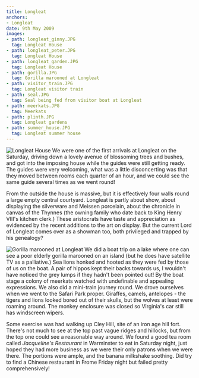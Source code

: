 ```yaml
---
title: Longleat
anchors:
- Longleat
date: 9th May 2009
images:
- path: longleat_ginny.JPG
  tag: Longleat House
- path: longleat_peter.JPG
  tag: Longleat House
- path: longleat_garden.JPG
  tag: Longleat House
- path: gorilla.JPG
  tag: Gorilla marooned at Longleat
- path: visitor_train.JPG
  tag: Longleat visitor train
- path: seal.JPG
  tag: Seal being fed from visitor boat at Longleat
- path: meerkats.JPG
  tag: Meerkats
- path: plinth.JPG
  tag: Longleat gardens
- path: summer_house.JPG
  tag: Longleat summer house
---
```

![Longleat House](longleat_ginny.JPG)
We were one of the first arrivals at Longleat on the Saturday, driving down a lovely avenue of blossoming trees and bushes, and got into the imposing house while the guides were still getting ready. The guides were very welcoming, what was a little disconcerting was that they moved between rooms each quarter of an hour, and we could see the same guide several times as we went round!

From the outside the house is massive, but it is effectively four walls round a large empty central courtyard.  Longleat is partly about show, about displaying the silverware and Meissen porcelain, about the chronicle in canvas of the Thynnes (the owning family who date back to King Henry VIII's kitchen clerk.) These aristocrats have taste and appreciation as evidenced by the recent additions to the art on display. But the current Lord of Longleat comes over as a showman too, both privileged and trapped by his genealogy?

![Gorilla marooned at Longleat](gorilla.JPG)
We did a boat trip on a lake where one can see a poor elderly gorilla marooned on an island (but he does have satellite TV as a palliative.) Sea lions honked and hooted as they were fed by those of us on the boat. A pair of hippos kept their backs towards us, I wouldn't have noticed the grey lumps if they hadn't been pointed out! By the boat stage a colony of meerkats watched with undefinable and appealing expressions. We also did a mini-train journey round. We drove ourselves when we went to the Safari Park proper. Giraffes, camels, antelopes - the tigers and lions looked bored out of their skulls, but the wolves at least were roaming around. The monkey enclosure was closed so Virginia's car still has windscreen wipers.

Some exercise was had walking up Cley Hill, site of an iron age hill fort. There's not much to see at the top past vague ridges and hillocks, but from the top one could see a reasonable way around. We found a good tea room called *Jacqueline's Restaurant*
in Warminster to eat in Saturday night, just hoped they had more business as we were their only patrons when we were there. The portions were ample, and the banana milkshake soothing. Did try to find a Chinese restaurant in Frome Friday night but failed pretty comprehensively!
